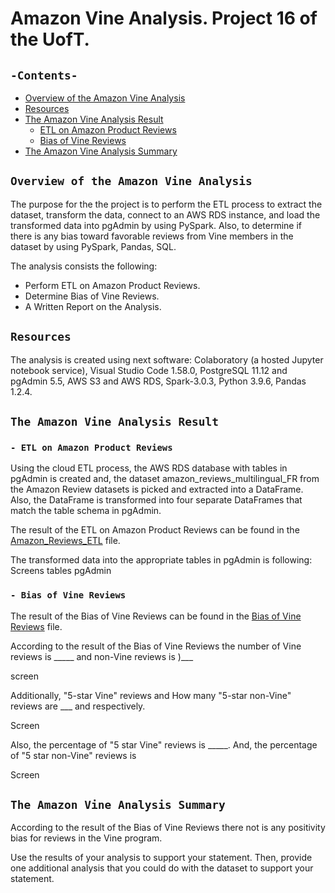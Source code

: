 # Amazon Vine Analysis. Project 16 of the UofT.
## `-Contents-`	
	
- [Overview of the Amazon Vine Analysis](#Overview-of-the-Amazon-Vine-Analysis)	
- [Resources](#resources)	
- [The Amazon Vine Analysis Result](#The-MechaCar-Statistical-Analysis-Result)
  - [ETL on Amazon Product Reviews](ETL-on-Amazon-Product-Reviews)
  - [Bias of Vine Reviews](Bias-of-Vine-Reviews)
- [The Amazon Vine Analysis Summary](#-The-Amazon-Vine-Analysis-Summary)
## `Overview of the Amazon Vine Analysis`	
	
The purpose for the the project is to perform the ETL process to extract the dataset, transform the data, connect to an AWS RDS instance, and load the transformed data into pgAdmin by using PySpark. Also, to determine if there is any bias toward favorable reviews from Vine members in the dataset by using PySpark, Pandas, SQL.

The analysis consists the following: 
- Perform ETL on Amazon Product Reviews.
- Determine Bias of Vine Reviews.
- A Written Report on the Analysis.

## `Resources`	
The analysis is created using next software: Colaboratory (a hosted Jupyter notebook service), Visual Studio Code 1.58.0, PostgreSQL 11.12 and pgAdmin 5.5, AWS S3 and AWS RDS, Spark-3.0.3, Python 3.9.6, Pandas 1.2.4.

## `The Amazon Vine Analysis Result`
### `- ETL on Amazon Product Reviews`	

Using the cloud ETL process, the AWS RDS database with tables in pgAdmin is created and, the dataset amazon_reviews_multilingual_FR from the Amazon Review datasets is picked and extracted into a DataFrame. Also, the DataFrame is transformed into four separate DataFrames that match the table schema in pgAdmin. 

The result of the ETL on Amazon Product Reviews can be found in the [Amazon_Reviews_ETL](./Amazon_Reviews_ETL.ipynb) file.

The transformed data into the appropriate tables in pgAdmin is following:
Screens tables pgAdmin
### `- Bias of Vine Reviews`

The result of the Bias of Vine Reviews can be found in the [Bias of Vine Reviews](./Vine_Review_Analysis.ipynb) file.

According to the result of the Bias of Vine Reviews the number of Vine reviews is _____ and non-Vine reviews is )___

screen


Additionally, "5-star Vine" reviews  and How many "5-star non-Vine" reviews are ___ and respectively.

Screen


Also, the percentage of "5 star Vine" reviews is _____. And, the percentage of "5 star non-Vine" reviews is

Screen

## `The Amazon Vine Analysis Summary`	

According to the result of the Bias of Vine Reviews there not is any positivity bias for reviews in the Vine program.

Use the results of your analysis to support your statement. Then, provide one additional analysis that you could do with the dataset to support your statement.

